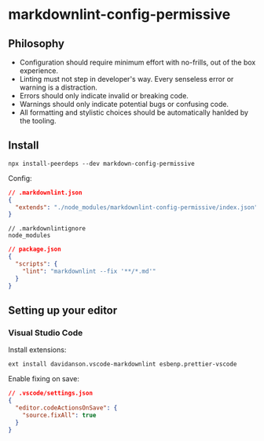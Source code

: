 # markdownlint-config-permissive

## Philosophy

- Configuration should require minimum effort with no-frills, out of the box experience.
- Linting must not step in developer's way. Every senseless error or warning is a distraction.
- Errors should only indicate invalid or breaking code.
- Warnings should only indicate potential bugs or confusing code.
- All formatting and stylistic choices should be automatically hanlded by the tooling.

## Install

```shell
npx install-peerdeps --dev markdown-config-permissive
```

Config:

```json
// .markdownlint.json
{
  "extends": "./node_modules/markdownlint-config-permissive/index.json"
}
```

```text
// .markdownlintignore
node_modules
```

```json
// package.json
{
  "scripts": {
    "lint": "markdownlint --fix '**/*.md'"
  }
}
```

## Setting up your editor

### Visual Studio Code

Install extensions:

```shell
ext install davidanson.vscode-markdownlint esbenp.prettier-vscode
```

Enable fixing on save:

```json
// .vscode/settings.json
{
  "editor.codeActionsOnSave": {
    "source.fixAll": true
  }
}
```

